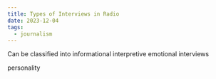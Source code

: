 ```yaml
---
title: Types of Interviews in Radio
date: 2023-12-04
tags:
  - journalism
---
```

Can be classified into 
informational
interpretive
emotional interviews

personality
